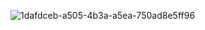 ![1dafdceb-a505-4b3a-a5ea-750ad8e5ff96](https://github.com/user-attachments/assets/5faeb39e-744b-42de-a21d-776def450152)
